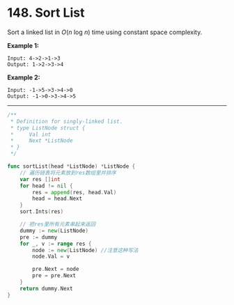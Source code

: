 # 148. Sort List

Sort a linked list in *O*(*n* log *n*) time using constant space complexity.

**Example 1:**

```
Input: 4->2->1->3
Output: 1->2->3->4
```

**Example 2:**

```
Input: -1->5->3->4->0
Output: -1->0->3->4->5
```

***

```go
/**
 * Definition for singly-linked list.
 * type ListNode struct {
 *     Val int
 *     Next *ListNode
 * }
 */

func sortList(head *ListNode) *ListNode {
	// 遍历链表将元素放到res数组里并排序
	var res []int
	for head != nil {
		res = append(res, head.Val)
		head = head.Next
	}
	sort.Ints(res)

    // 把res里所有元素串起来返回
	dummy := new(ListNode)
	pre := dummy
	for _, v := range res {
		node := new(ListNode) //注意这种写法
		node.Val = v

		pre.Next = node
		pre = pre.Next
	}
	return dummy.Next
}
```

